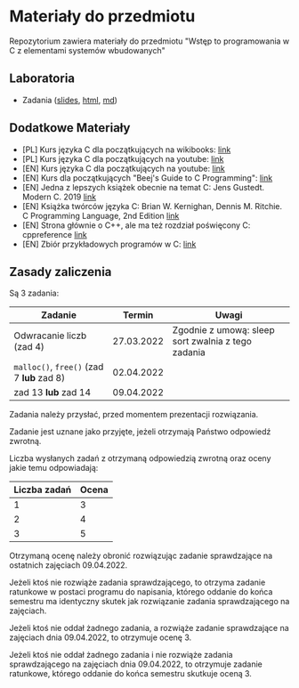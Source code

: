 # Materiały do przedmiotu

Repozytorium zawiera materiały do przedmiotu "Wstęp to programowania w C z elementami systemów wbudowanych"

## Laboratoria

- Zadania ([slides](https://czarnota.github.io/wpcsw/1/slides.html), [html](https://czarnota.github.io/wpcsw/1/), [md](https://github.com/czarnota/wpcsw/tree/main/1/))

## Dodatkowe Materiały

- [PL] Kurs języka C dla początkujących na wikibooks: [link](https://pl.wikibooks.org/wiki/C)
- [PL] Kurs języka C dla początkujących na youtube: [link](https://www.youtube.com/watch?v=o9zn6XQKjgU&list=PL6aekdNhY7DBvSnK0HUUBb-OH4y41HoZw)
- [EN] Kurs języka C dla początkujących na youtube: [link](https://www.youtube.com/watch?v=KJgsSFOSQv0)
- [EN] Kurs dla początkujących "Beej's Guide to C Programming": [link](https://beej.us/guide/bgc/)
- [EN] Jedna z lepszych książek obecnie na temat C: Jens Gustedt. Modern C. 2019 [link](https://hal.inria.fr/hal-02383654/document)
- [EN] Książka twórców języka C: Brian W. Kernighan, Dennis M. Ritchie. C Programming Language, 2nd Edition [link](https://github.com/germanoa/compiladores/blob/master/doc/ebook/The%20C%20Programming%20Language%20-%202nd%20Edition%20-%20Ritchie%20Kernighan.pdf)
- [EN] Strona głównie o C++, ale ma też rozdział poświęcony C: cppreference [link](https://en.cppreference.com/w/c)
- [EN] Zbiór przykładowych programów w C: [link](https://github.com/randerson112358/C-Programs)

## Zasady zaliczenia

Są 3 zadania:

| Zadanie                                        | Termin          | Uwagi                                              |
| ---------------------------------------------- | --------------- | ---------------------------------------------------|
| Odwracanie liczb (zad 4)                       | 27.03.2022      | Zgodnie z umową: sleep sort zwalnia z tego zadania |
| `malloc()`, `free()` (zad 7 **lub** zad 8)     | 02.04.2022      |                                                    |
| zad 13 **lub** zad 14                          | 09.04.2022      |                                                    |

Zadania należy przysłać, przed momentem prezentacji rozwiązania.

Zadanie jest uznane jako przyjęte, jeżeli otrzymają Państwo odpowiedź zwrotną.

Liczba wysłanych zadań z otrzymaną odpowiedzią zwrotną oraz oceny jakie temu odpowiadają:

| Liczba zadań | Ocena   |
| ------------ | ------- |
| 1            | 3       |
| 2            | 4       |
| 3            | 5       |

Otrzymaną ocenę należy obronić rozwiązując zadanie sprawdzające na ostatnich zajęciach
09.04.2022.

Jeżeli ktoś nie rozwiąże zadania sprawdzającego, to otrzyma
zadanie ratunkowe w postaci programu do napisania, którego oddanie do końca semestru
ma identyczny skutek jak rozwiązanie zadania sprawdzającego na zajęciach.

Jeżeli ktoś nie oddał żadnego zadania, a rozwiąże zadanie sprawdzające na zajęciach
dnia 09.04.2022, to otrzymuje ocenę 3.

Jeżeli ktoś nie oddał żadnego zadania i nie rozwiąże zadania sprawdzającego na zajęciach
dnia 09.04.2022, to otrzymuje zadanie ratunkowe, którego oddanie do końca
semestru skutkuje oceną 3.
